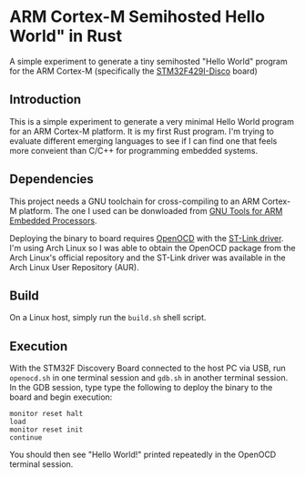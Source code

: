 # ARM Cortex-M Semihosted Hello World" in Rust
A simple experiment to generate a tiny semihosted "Hello World" program for the ARM Cortex-M (specifically the [STM32F429I-Disco](http://www.st.com/web/catalog/tools/FM116/SC959/SS1532/PF259090) board)

Introduction
------------
This is a simple experiment to generate a very minimal Hello World program for an ARM Cortex-M platform.  It is my first Rust program.  I'm trying to evaluate different emerging languages to see if I can find one that feels more conveient than C/C++ for programming embedded systems.  

Dependencies
------------
This project needs a GNU toolchain for cross-compiling to an ARM Cortex-M platform.  The one I used can be donwloaded from [GNU Tools for ARM Embedded Processors](https://launchpad.net/gcc-arm-embedded).

Deploying the binary to board requires [OpenOCD](http://openocd.sourceforge.net/) with the [ST-Link driver](https://github.com/texane/stlink).  I'm using Arch Linux so I was able to obtain the OpenOCD package from the Arch Linux's official repository and the ST-Link driver was available in the Arch Linux User Repository (AUR).

Build
-----
On a Linux host, simply run the `build.sh` shell script.

Execution
---------
With the STM32F Discovery Board connected to the host PC via USB, run `openocd.sh` in one terminal session and `gdb.sh` in another terminal session.  In the GDB session, type type the following to deploy the binary to the board and begin execution:
```
monitor reset halt
load
monitor reset init
continue
```
You should then see "Hello World!" printed repeatedly in the OpenOCD terminal session.
